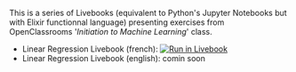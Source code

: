 This is a series of Livebooks (equivalent to Python's Jupyter Notebooks but with Elixir functionnal language) presenting exercises from OpenClassrooms '_Initiation to Machine Learning_' class. 

- Linear Regression Livebook (french): [![Run in Livebook](https://livebook.dev/badge/v1/gray.svg)](https://livebook.dev/run?url=https%3A%2F%2Fraw.githubusercontent.com%2FSancxo%2Foc_livebooks%2Fmain%2Foc_linear_regression_livebook.livemd)
- Linear Regression Livebook (english): comin soon